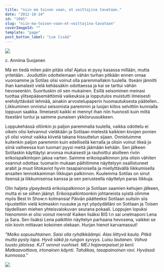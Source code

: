 ```yaml
---
title: "niin mä toivon vaan, et voittajina tavataan."
date: "2012-10-14"
id: "1085"
slug: "niin-ma-toivon-vaan-et-voittajina-tavataan"
coverImageId: ""
template: "page"
post_button_label: "Lue lisää"
---
```


[![](/images/IMG_2113.png)](http://3.bp.blogspot.com/-Kt747UR2AGI/UHsOzNoXxpI/AAAAAAAABqA/9B8Gmlrf9W4/s1600/IMG_2113.png)

c. Anniina Suojanen

Mä en tiedä miten päin pitäis olla! Ajatus ei pysy kasassa millään, mutta yritetään.. Jouduttiin odottelemaan vähän turhan pitkään ennen omaa vuoroamme ja Sotilas olisi voinut olla paremmallakin tuulella. Itseäni jännitti ihan kamalasti vielä kehässäkin odottaessa ja kai se tarttui vähän hevoseenkin. Suorituskin oli sen mukainen. Esillä seisominen meinasi tuottaa ylitsepääsemättömiä vaikeuksia ja lopputulos muistutti ilmeisesti erehdyttävästi lehmää, ainakin arvostelupaperin huomautuksesta päätellen.. Liikkuminen onnistui seisomista paremmin ja luojan kiitos selvittiin kunnialla loppuun saakka. Ilmeisesti kaikki ei mennyt ihan niin huonosti kuin miltä itsestäni tuntui ja saimme punaisen ykkösruusukkeen.  
  
Loppukehässä oltiinkin jo paljon paremmalla tuulella, vaikka odottelu ei oikein olisi kelvannut vieläkään ja Sotilaan mielestä kaikkien kivojen ponien yli olisi voinut vaikka kiivetä takana hissuttelun sijaan. Onnistuimme kuitenkin paljon paremmin kuin edellisellä kerralla ja olisin voinut itkeä jo siinä vaiheessa kun tuomari pyysi meitä jäämään kehään. Sen jälkeen Sotilaskin käyttäytyi arvonsa mukaisesti ja rauhoittui aloilleen riviin erikoispalkintojen jakoa varten. Saimme erikoispalkinnon jota olisin vähiten osannut odottaa: tuomarin mukaan päihitimme näyttelyyn osallistuneet arabit ja muut liitokaviot hyvin tasapainoisella ja miellyttävällä liikkumisella ansaiten lennokkaimman liikkujan palkinnon. Kuulemma Sotilas on sinut itsensä ja liikkumisensa kanssa ja sen perusteella näyttelyn paras liikkuja.  
  
Olin haljeta ylpeydestä erikoispalkinnon ja Sotilaan saamien kehujen jälkeen, mutta ei se siihen jäänyt. Erikoispalkintoonkin johtaneista syistä olimme myös Best In Show:n kolmansia! Päivän päätteeksi Sotilaan suitsiin siis ripustettiin vielä kolmaskin ruusuke ja nyt yöpöydälläni on Sotilaan ja Toisen täydellisen miehen yhteisvalokuvan seurana pokaali. Loppujen lopuksi hienommin ei olisi voinut mennä! Kaiken lisäksi BIS I:n sai unelmaponi Lena ja Sara. Sen lisäksi Lena palkittiin näyttelyn parhaana hevosena, vaikkei se niin kovin mittavan kokoinen olekaan. Hurjan hienot karvamassut!  
  
_"Melko sopusuhtainen. Saisi olla ryhdikkäämpi. Alas liittyvä kaula. Pitkä mutta pysty lapa. Hyvä säkä ja rungon syvyys. Luisu lautanen. Vahva luusto jaloissa. KJT vennot vuohiset. MEJ hajavarpaiset ja kerii. Matkaavoittava, irtonainen käynti. Tahdikas, tasapainoinen ravi. Hyvässä kunnossa."_  

[![](/images/ak.png)](http://1.bp.blogspot.com/-m99f-Gro23A/UHsdeDNQr8I/AAAAAAAABrA/FXMeN1vJ3Fk/s1600/ak.png)
